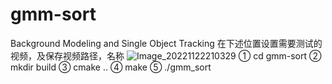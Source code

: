 # gmm-sort
Background Modeling and Single Object Tracking
在下述位置设置需要测试的视频，及保存视频路径，名称
![Image_20221122210329](https://user-images.githubusercontent.com/57004745/203320783-12d3c89c-d487-4464-9d60-18b30f8f9a6b.png)
① cd gmm-sort
② mkdir build 
③ cmake ..
④ make
⑤ ./gmm_sort
